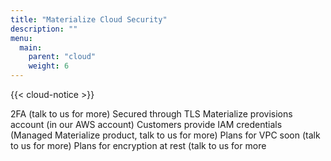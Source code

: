 ```yaml
---
title: "Materialize Cloud Security"
description: ""
menu:
  main:
    parent: "cloud"
    weight: 6
---
```


{{< cloud-notice >}}

2FA (talk to us for more)
Secured through TLS
Materialize provisions account (in our AWS account)
Customers provide IAM credentials  (Managed Materialize product, talk to us for more)
Plans for VPC soon (talk to us for more)
Plans for encryption at rest (talk to us for more
